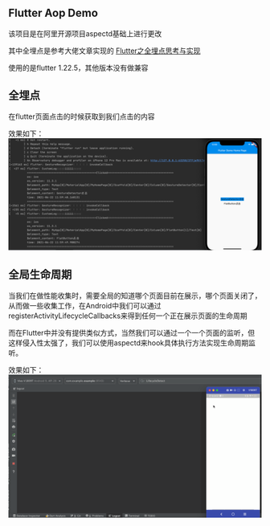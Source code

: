 ## Flutter Aop Demo
该项目是在阿里开源项目aspectd基础上进行更改

其中全埋点是参考大佬文章实现的
[Flutter之全埋点思考与实现](https://juejin.cn/post/6892371163859976199#heading-3)

使用的是flutter 1.22.5，其他版本没有做兼容

## 全埋点
在flutter页面点击的时候获取到我们点击的内容

效果如下：
![image](111.png)

## 全局生命周期
当我们在做性能收集时，需要全局的知道哪个页面目前在展示，哪个页面关闭了，从而做一些收集工作，在Android中我们可以通过registerActivityLifecycleCallbacks来得到任何一个正在展示页面的生命周期

而在Flutter中并没有提供类似方式，当然我们可以通过一个一个页面的监听，但这样侵入性太强了，我们可以使用aspectd来hook具体执行方法实现生命周期监听。

效果如下：
![image](flutter_lifecycle.gif)
